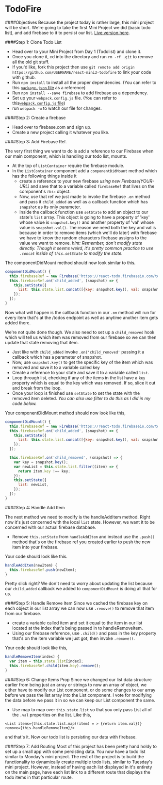 # TodoFire

####Objectives
Because the project today is rather large, this mini project will be short. We're going to take the first Mini Project we did (basic todo list), and add firebase to it to persist our list. [Live version here](http://reactweek.com/projects/mini-todofire/).

####Step 1: Clone Todo List
* Head over to your Mini Project from Day 1 (Todolist) and clone it.
* Once you clone it, cd into the directory and run ```rm -rf .git``` to remove all the old git stuff.
* If you'd like, fork this project then use ```git remote add origin https://github.com/USERNAME/react-mini3-todofire``` to link your code with github.
* Run ```npm install``` to install all the proper dependencies. (You can refer to this [`package.json` file](https://gist.github.com/jasonalmaturner/d163094eb61b1f6f4ead#file-package-json) as a reference)
* Run ```npm install --save firebase``` to add firebase as a dependency.
* Set up your `webpack.config.js` file. (You can refer to this[`webpack.config.js` file](https://gist.github.com/jasonalmaturner/d163094eb61b1f6f4ead#file-webpack-config-js))
* run ```webpack -w``` to watch our file for changes.

####Step 2: Create a firebase
* Head over to firebase.com and sign up.
* Create a new project calling it whatever you like.

####Step 3: Add Firebase Ref.

The very first thing we want to do is add a reference to our Firebase when our main component, which is handling our todo list, mounts.

* At the top of ```ListContainer``` require the firebase module.
* In the ```ListContainer``` component add a ```componentDidMount``` method which has the following things inside it
  - create a reference to your new firebase *using new Firebase(YOUR-URL)* and save that to a variable called ```firebaseRef``` that lives on the component's *```this```* object.
  - Now, use that ref we just made to invoke the firebase ```.on``` method and pass it ```child_added``` as well as a callback function which has ```snapshot``` as its only parameter.
  - Inside the callback function use ```setState``` to add an object to our state's ```list``` array. This object is going to have a property of 'key' whose value is ```snapshot.key()``` and another property of 'val' whose value is ```snapshot.val()```. The reason we need both the key and val is because in order to remove items (which we'll do later) with firebase we have to know the random characters firebase assigns to the value we want to remove. *hint: Remember, don't modify state directly. Though it seems weird, it's pretty common practice to use ```.concat``` inside of ```this.setState``` to modify the state.*

The componentDidMount method should now look similar to this.
```javascript
componentDidMount() {
  this.firebaseRef = new Firebase('https://react-todo.firebaseio.com/todos');
  this.firebaseRef.on('child_added', (snapshot) => {
    this.setState({
      list: this.state.list.concat([{key: snapshot.key(), val: snapshot.val()}]),
    });
  });
}
```

Now what will happen is the callback function in our ```.on``` method will run for every item that's at the /todos endpoint as well as anytime another item gets added there.

We're not quite done though. We also need to set up a ```child_removed``` hook which will tell us which item was removed from our firebase so we can then update that state removing that item.

* Just like with ```child_added``` invoke ```.on('child_removed'``` passing it a callback which has a parameter of snapshot.
* Now, use ```snapshot.key()``` to get the specific key of the item which was removed and save it to a variable called key
* Create a reference to your state and save it to a variable called ```list```.
* Loop through list, checking if any of the items in the list have a ```key``` property which is equal to the key which was removed. If so, slice it out and break from the loop.
* Once your loop is finished use ```setState``` to set the state with the removed item deleted. *You can also use filter to do this as I did in my code below.*

Your componentDidMount method should now look like this,
```javascript
componentDidMount() {
  this.firebaseRef = new Firebase('https://react-todo.firebaseio.com/todos');
  this.firebaseRef.on('child_added', (snapshot) => {
    this.setState({
      list: this.state.list.concat([{key: snapshot.key(), val: snapshot.val()}]),
    });
  });

  this.firebaseRef.on('child_removed', (snapshot) => {
    var key = snapshot.key();
    var newList = this.state.list.filter((item) => {
      return item.key !== key;
    });
    this.setState({
      list: newList,
    });
  });
}
```
####Step 4: Handle Add Item

The next method we need to modify is the handleAddItem method. Right now it's just concerned with the local ```list``` state. However, we want it to be concerned with our actual firebase database.

* Remove ```this.setState``` from ```handleAddItem``` and instead use the ```.push()``` method that's on the firebase ref you created earlier to push the new item into your firebase.

Your code should look like this.

```javascript
handleAddItem(newItem) {
  this.firebaseRef.push(newItem);
}
```

Pretty slick right? We don't need to worry about updating the list because our ```child_added``` callback we added to ```componentDidMount``` is doing all that for us.

####Step 5: Handle Remove Item
Since we cached the firebase key on each object in our list array we can now use ```.remove()``` to remove that item from our firebase.

* create a variable called item and set it equal to the item in our list located at the index that's being passed in to handleRemoveItem.
* Using our firebase reference, use ```.child()``` and pass in the key property that's on the item variable we just got, then invoke ```.remove()```.

Your code should look like this,

```javascript
handleRemoveItem(index) {
  var item = this.state.list[index];
  this.firebaseRef.child(item.key).remove();
}
```

####Step 6: Change Items Prop
Since we changed our list data structure earlier from being just an array or strings to now an array of object, we either have to modify our List component, or do some changes to our array before we pass the list array into the List component. I vote for modifying the data before we pass it in so we can keep our List component the same.

* Use map to map over ```this.state.list``` so that you only pass List all of the ```.val``` properties on the list.
Like this,

```<List items={this.state.list.map((item) = > {return item.val})} remove={this.handleRemoveItem}/>```

and that's it. Now our todo list is persisting our data with firebase.

<!-- *It was a little annoying trying to keep our components state in sync with our firebase. Because of this, the Firebase devs made a nice Mixin you can use with React in order to keep both in sync. Check it out at [HERE](https://www.firebase.com/docs/web/libraries/react/?utm_source=reactfire) -->

####Step 7: Add Routing
Most of this project has been pretty hand holdy to set up a small app with some persisting data. You now have a todo list similar to Monday's mini project. The rest of the project is to build the functionality to dynamically create multiple todo lists, similar to Tuesday's mini project. However, instead of having each list displayed in it's entirety on the main page, have each list link to a different route that displays the todo items in that particular route.
